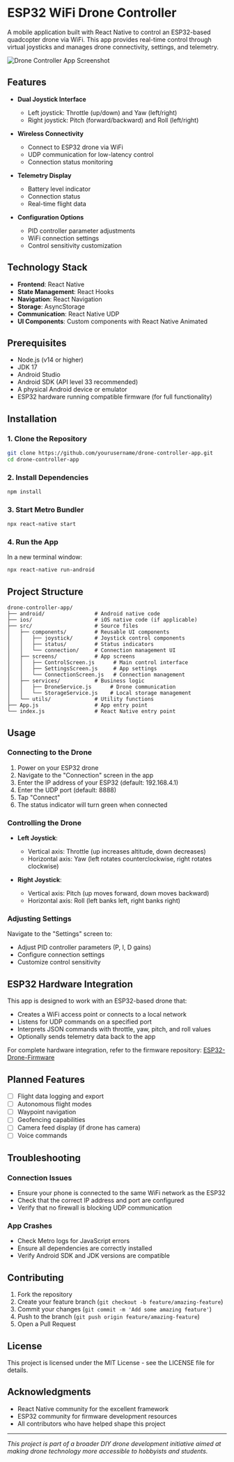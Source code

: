 # ESP32 WiFi Drone Controller

A mobile application built with React Native to control an ESP32-based quadcopter drone via WiFi. This app provides real-time control through virtual joysticks and manages drone connectivity, settings, and telemetry.

![Drone Controller App Screenshot](screenshots/app-screenshot.png)

## Features

- **Dual Joystick Interface**
  - Left joystick: Throttle (up/down) and Yaw (left/right)
  - Right joystick: Pitch (forward/backward) and Roll (left/right)

- **Wireless Connectivity**
  - Connect to ESP32 drone via WiFi
  - UDP communication for low-latency control
  - Connection status monitoring

- **Telemetry Display**
  - Battery level indicator
  - Connection status
  - Real-time flight data

- **Configuration Options**
  - PID controller parameter adjustments
  - WiFi connection settings
  - Control sensitivity customization

## Technology Stack

- **Frontend**: React Native
- **State Management**: React Hooks
- **Navigation**: React Navigation
- **Storage**: AsyncStorage
- **Communication**: React Native UDP
- **UI Components**: Custom components with React Native Animated

## Prerequisites

- Node.js (v14 or higher)
- JDK 17
- Android Studio
- Android SDK (API level 33 recommended)
- A physical Android device or emulator
- ESP32 hardware running compatible firmware (for full functionality)

## Installation

### 1. Clone the Repository

```bash
git clone https://github.com/yourusername/drone-controller-app.git
cd drone-controller-app
```

### 2. Install Dependencies

```bash
npm install
```

### 3. Start Metro Bundler

```bash
npx react-native start
```

### 4. Run the App

In a new terminal window:

```bash
npx react-native run-android
```

## Project Structure

```
drone-controller-app/
├── android/                # Android native code
├── ios/                    # iOS native code (if applicable)
├── src/                    # Source files
│   ├── components/         # Reusable UI components
│   │   ├── joystick/       # Joystick control components
│   │   ├── status/         # Status indicators
│   │   └── connection/     # Connection management UI
│   ├── screens/            # App screens
│   │   ├── ControlScreen.js      # Main control interface
│   │   ├── SettingsScreen.js     # App settings
│   │   └── ConnectionScreen.js   # Connection management
│   ├── services/           # Business logic
│   │   ├── DroneService.js      # Drone communication
│   │   └── StorageService.js    # Local storage management
│   └── utils/              # Utility functions
├── App.js                  # App entry point
└── index.js                # React Native entry point
```

## Usage

### Connecting to the Drone

1. Power on your ESP32 drone
2. Navigate to the "Connection" screen in the app
3. Enter the IP address of your ESP32 (default: 192.168.4.1)
4. Enter the UDP port (default: 8888)
5. Tap "Connect"
6. The status indicator will turn green when connected

### Controlling the Drone

- **Left Joystick**:
  - Vertical axis: Throttle (up increases altitude, down decreases)
  - Horizontal axis: Yaw (left rotates counterclockwise, right rotates clockwise)

- **Right Joystick**:
  - Vertical axis: Pitch (up moves forward, down moves backward)
  - Horizontal axis: Roll (left banks left, right banks right)

### Adjusting Settings

Navigate to the "Settings" screen to:
- Adjust PID controller parameters (P, I, D gains)
- Configure connection settings
- Customize control sensitivity

## ESP32 Hardware Integration

This app is designed to work with an ESP32-based drone that:
- Creates a WiFi access point or connects to a local network
- Listens for UDP commands on a specified port
- Interprets JSON commands with throttle, yaw, pitch, and roll values
- Optionally sends telemetry data back to the app

For complete hardware integration, refer to the firmware repository: [ESP32-Drone-Firmware](https://github.com/yourusername/esp32-drone-firmware)

## Planned Features

- [ ] Flight data logging and export
- [ ] Autonomous flight modes
- [ ] Waypoint navigation
- [ ] Geofencing capabilities
- [ ] Camera feed display (if drone has camera)
- [ ] Voice commands

## Troubleshooting

### Connection Issues
- Ensure your phone is connected to the same WiFi network as the ESP32
- Check that the correct IP address and port are configured
- Verify that no firewall is blocking UDP communication

### App Crashes
- Check Metro logs for JavaScript errors
- Ensure all dependencies are correctly installed
- Verify Android SDK and JDK versions are compatible

## Contributing

1. Fork the repository
2. Create your feature branch (`git checkout -b feature/amazing-feature`)
3. Commit your changes (`git commit -m 'Add some amazing feature'`)
4. Push to the branch (`git push origin feature/amazing-feature`)
5. Open a Pull Request

## License

This project is licensed under the MIT License - see the LICENSE file for details.

## Acknowledgments

- React Native community for the excellent framework
- ESP32 community for firmware development resources
- All contributors who have helped shape this project

---

*This project is part of a broader DIY drone development initiative aimed at making drone technology more accessible to hobbyists and students.*